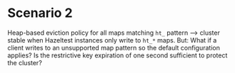 # Scenario 2

Heap-based eviction policy for all maps matching `ht_` pattern --> cluster stable when Hazeltest instances only write to `ht_*` maps. But: What if a client writes to an unsupported map pattern so the default configuration applies? Is the restrictive key expiration of one second sufficient to protect the cluster?